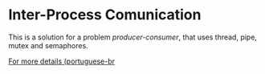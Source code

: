 # Inter-Process Comunication 

This is a solution for a problem *producer-consumer*, that uses thread, pipe, mutex and semaphores.

[For more details (portuguese-br](https://github.com/MarcusAdriano/Mutex/blob/master/Bonus%20%233%20-%20IPC.pdf)
